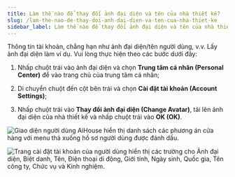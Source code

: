 ```yaml
---
title: Làm thế nào để thay đổi ảnh đại diện và tên của nhà thiết kế?
slug: /lam-the-nao-de-thay-doi-anh-dai-dien-va-ten-cua-nha-thiet-ke
sidebar_label: Làm thế nào để thay đổi ảnh đại diện và tên của nhà thiết kế?
---
```


Thông tin tài khoản, chẳng hạn như ảnh đại diện/tên người dùng, v.v. Lấy ảnh đại diện làm ví dụ. Vui lòng thực hiện theo các bước dưới đây:

1. Nhấp chuột trái vào ảnh đại diện và chọn **Trung tâm cá nhân (Personal Center)** để vào trang chủ của trung tâm cá nhân;

2. Di chuyển chuột đến cột bên trái và chọn **Cài đặt tài khoản (Account Settings)**;

3. Nhấp chuột trái vào **Thay đổi ảnh đại diện (Change Avatar)**, tải lên ảnh đại diện của nhà thiết kế và nhấp chuột trái vào **OK (OK)**.

![Giao diện người dùng AiHouse hiển thị danh sách các phương án cửa hàng với menu thả xuống hồ sơ người dùng được đánh dấu.](https://storage.googleapis.com/jegavn_kb/images/716aa8df-f5fe-402b-9552-65eef2d06e93.png)

![Trang cài đặt tài khoản của người dùng hiển thị các trường cho Ảnh đại diện, Biệt danh, Tên, Điện thoại di động, Giới tính, Ngày sinh, Quốc gia, Tên công ty, Chức vụ và Kinh nghiệm.](https://storage.googleapis.com/jegavn_kb/images/1d306123-6e4d-47e2-ae9d-dd9c919e8392.png)